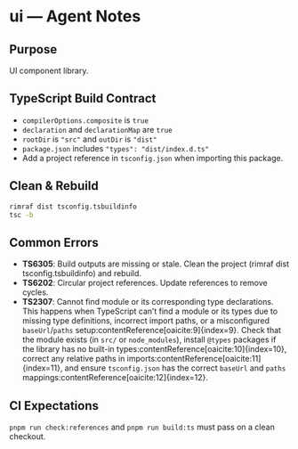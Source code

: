 # ui — Agent Notes

## Purpose
UI component library.

## TypeScript Build Contract
- `compilerOptions.composite` is `true`
- `declaration` and `declarationMap` are `true`
- `rootDir` is `"src"` and `outDir` is `"dist"`
- `package.json` includes `"types": "dist/index.d.ts"`
- Add a project reference in `tsconfig.json` when importing this package.

## Clean & Rebuild
```sh
rimraf dist tsconfig.tsbuildinfo
tsc -b
```

## Common Errors
- **TS6305**: Build outputs are missing or stale. Clean the project (rimraf dist tsconfig.tsbuildinfo) and rebuild.
- **TS6202**: Circular project references. Update references to remove cycles.
- **TS2307**: Cannot find module or its corresponding type declarations. This happens when TypeScript can’t find a module or its types due to missing type definitions, incorrect import paths, or a misconfigured `baseUrl`/`paths` setup:contentReference[oaicite:9]{index=9}. Check that the module exists (in `src/` or `node_modules`), install `@types` packages if the library has no built-in types:contentReference[oaicite:10]{index=10}, correct any relative paths in imports:contentReference[oaicite:11]{index=11}, and ensure `tsconfig.json` has the correct `baseUrl` and `paths` mappings:contentReference[oaicite:12]{index=12}.

## CI Expectations
`pnpm run check:references` and `pnpm run build:ts` must pass on a clean checkout.
